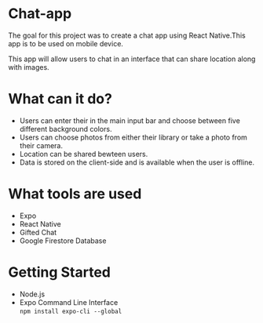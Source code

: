 # Chat-app
<p>The goal for this project was to create a chat app using React Native.This
app is to be used on mobile device.</p>
<p>This app will allow users to chat in an interface that can share location along with images.</p>


# What can it do? 
* Users can enter their in the main input bar and choose between five different background colors. 
* Users can choose photos from either their library or take a photo from their camera.
* Location can be shared bewteen users.
* Data is stored on the client-side and is available when the user is offline.

# What tools are used
* Expo
* React Native
* Gifted Chat
* Google Firestore Database

# Getting Started
* Node.js
* Expo Command Line Interface<br> 
`npm install expo-cli --global`
